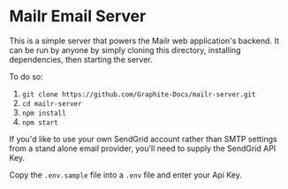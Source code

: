 # Mailr Email Server

This is a simple server that powers the Mailr web application's backend. It can be run by anyone by simply cloning this directory, installing dependencies, then starting the server. 

To do so: 

1. `git clone https://github.com/Graphite-Docs/mailr-server.git`  
2. `cd mailr-server`  
3. `npm install`  
4. `npm start`  

If you'd like to use your own SendGrid account rather than SMTP settings from a stand alone email provider, you'll need to supply the SendGrid API Key. 

Copy the `.env.sample` file into a `.env` file and enter your Api Key. 